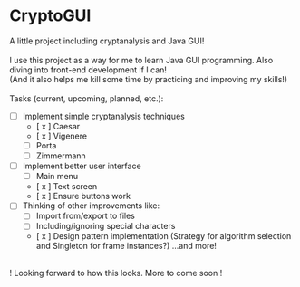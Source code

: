 # CryptoGUI
A little project including cryptanalysis and Java GUI!
<br><br>
I use this project as a way for me to learn Java GUI programming. Also diving into front-end development if I can!
<br>
(And it also helps me kill some time by practicing and improving my skills!)
<br>
<br>
Tasks (current, upcoming, planned, etc.):<br>
- [ ] Implement simple cryptanalysis techniques
  - [ x ] Caesar
  - [ x ] Vigenere
  - [ ] Porta
  - [ ] Zimmermann
- [ ] Implement better user interface
  - [ ] Main menu
  - [ x ] Text screen
  - [ x ] Ensure buttons work
- [ ] Thinking of other improvements like:
  - [ ] Import from/export to files
  - [ ] Including/ignoring special characters
  - [ x ] Design pattern implementation (Strategy for algorithm selection and Singleton for frame instances?)
  ...and more!
<br>
! Looking forward to how this looks. More to come soon !
